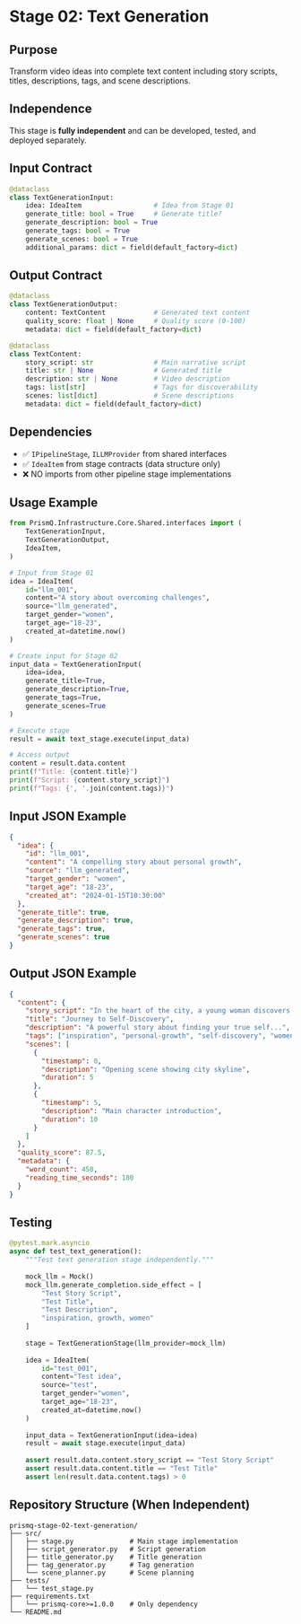 # Stage 02: Text Generation

## Purpose

Transform video ideas into complete text content including story scripts, titles, descriptions, tags, and scene descriptions.

## Independence

This stage is **fully independent** and can be developed, tested, and deployed separately.

## Input Contract

```python
@dataclass
class TextGenerationInput:
    idea: IdeaItem                  # Idea from Stage 01
    generate_title: bool = True     # Generate title?
    generate_description: bool = True
    generate_tags: bool = True
    generate_scenes: bool = True
    additional_params: dict = field(default_factory=dict)
```

## Output Contract

```python
@dataclass
class TextGenerationOutput:
    content: TextContent            # Generated text content
    quality_score: float | None     # Quality score (0-100)
    metadata: dict = field(default_factory=dict)

@dataclass
class TextContent:
    story_script: str               # Main narrative script
    title: str | None               # Generated title
    description: str | None         # Video description
    tags: list[str]                 # Tags for discoverability
    scenes: list[dict]              # Scene descriptions
    metadata: dict = field(default_factory=dict)
```

## Dependencies

- ✅ `IPipelineStage`, `ILLMProvider` from shared interfaces
- ✅ `IdeaItem` from stage contracts (data structure only)
- ❌ NO imports from other pipeline stage implementations

## Usage Example

```python
from PrismQ.Infrastructure.Core.Shared.interfaces import (
    TextGenerationInput,
    TextGenerationOutput,
    IdeaItem,
)

# Input from Stage 01
idea = IdeaItem(
    id="llm_001",
    content="A story about overcoming challenges",
    source="llm_generated",
    target_gender="women",
    target_age="18-23",
    created_at=datetime.now()
)

# Create input for Stage 02
input_data = TextGenerationInput(
    idea=idea,
    generate_title=True,
    generate_description=True,
    generate_tags=True,
    generate_scenes=True
)

# Execute stage
result = await text_stage.execute(input_data)

# Access output
content = result.data.content
print(f"Title: {content.title}")
print(f"Script: {content.story_script}")
print(f"Tags: {', '.join(content.tags)}")
```

## Input JSON Example

```json
{
  "idea": {
    "id": "llm_001",
    "content": "A compelling story about personal growth",
    "source": "llm_generated",
    "target_gender": "women",
    "target_age": "18-23",
    "created_at": "2024-01-15T10:30:00"
  },
  "generate_title": true,
  "generate_description": true,
  "generate_tags": true,
  "generate_scenes": true
}
```

## Output JSON Example

```json
{
  "content": {
    "story_script": "In the heart of the city, a young woman discovers...",
    "title": "Journey to Self-Discovery",
    "description": "A powerful story about finding your true self...",
    "tags": ["inspiration", "personal-growth", "self-discovery", "women"],
    "scenes": [
      {
        "timestamp": 0,
        "description": "Opening scene showing city skyline",
        "duration": 5
      },
      {
        "timestamp": 5,
        "description": "Main character introduction",
        "duration": 10
      }
    ]
  },
  "quality_score": 87.5,
  "metadata": {
    "word_count": 450,
    "reading_time_seconds": 180
  }
}
```

## Testing

```python
@pytest.mark.asyncio
async def test_text_generation():
    """Test text generation stage independently."""
    
    mock_llm = Mock()
    mock_llm.generate_completion.side_effect = [
        "Test Story Script",
        "Test Title",
        "Test Description",
        "inspiration, growth, women"
    ]
    
    stage = TextGenerationStage(llm_provider=mock_llm)
    
    idea = IdeaItem(
        id="test_001",
        content="Test idea",
        source="test",
        target_gender="women",
        target_age="18-23",
        created_at=datetime.now()
    )
    
    input_data = TextGenerationInput(idea=idea)
    result = await stage.execute(input_data)
    
    assert result.data.content.story_script == "Test Story Script"
    assert result.data.content.title == "Test Title"
    assert len(result.data.content.tags) > 0
```

## Repository Structure (When Independent)

```
prismq-stage-02-text-generation/
├── src/
│   ├── stage.py              # Main stage implementation
│   ├── script_generator.py   # Script generation
│   ├── title_generator.py    # Title generation
│   ├── tag_generator.py      # Tag generation
│   └── scene_planner.py      # Scene planning
├── tests/
│   └── test_stage.py
├── requirements.txt
│   └── prismq-core>=1.0.0    # Only dependency
└── README.md
```
